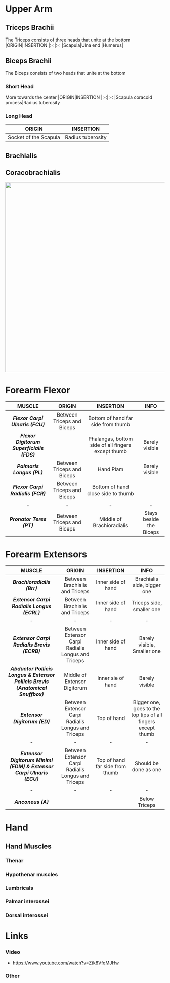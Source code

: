 # Upper Arm
## Triceps Brachii
The Triceps consists of three heads that unite at the bottom
|ORIGIN|INSERTION
|:-:|:-:
|Scapula|Ulna end
|Humerus|

## Biceps Brachii
The Biceps consists of two heads that unite at the bottom
### Short Head
More towards the center
|ORIGIN|INSERTION
|:-:|:-:
|Scapula coracoid process|Radius tuberosity

### Long Head
|ORIGIN|INSERTION
|:-:|:-:
|Socket of the Scapula|Radius tuberosity



## Brachialis

## Coracobrachialis
<img src="https://i.imgur.com/2beqfTb.png" width="600">


# Forearm Flexor
|MUSCLE|ORIGIN|INSERTION|INFO
|:-:|:-:|:-:|:-:
|_**Flexor Carpi Ulnaris (FCU)**_|Between Triceps and Biceps|Bottom of hand far side from thumb|
|_**Flexor Digitorum Superficialis (FDS)**_||Phalangas, bottom side of all fingers except thumb|Barely visible
|_**Palmaris Longus (PL)**_|Between Triceps and Biceps|Hand Plam|Barely visible
|_**Flexor Carpi Radialis (FCR)**_|Between Triceps and Biceps|Bottom of hand close side to thumb|
|-|-|-|-
|_**Pronator Teres (PT)**_|Between Triceps and Biceps|Middle of Brachioradialis|Stays beside the Biceps 


# Forearm Extensors
|MUSCLE|ORIGIN|INSERTION|INFO
|:-:|:-:|:-:|:-:
|_**Brachioradialis (Brr)**_|Between Brachialis and Triceps|Inner side of hand|Brachialis side, bigger one
|_**Extensor Carpi Radialis Longus (ECRL)**_|Between Brachialis and Triceps|Inner side of hand|Triceps side, smaller one
|-|-|-|-
|_**Extensor Carpi Radialis Brevis (ECRB)**_|Between Extensor Carpi Radialis Longus and Triceps|Inner side of hand|Barely visible, Smaller one
|_**Abductor Pollicis Longus & Extensor Pollicis Brevis (Anatomical Snuffbox)**_|Middle of Extensor Digitorum|Inner sie of hand|Barely visible
|_**Extensor Digitorum (ED)**_|Between Extensor Carpi Radialis Longus and Triceps|Top of hand|Bigger one, goes to the top tips of all fingers except thumb|
|-|-|-|-
|_**Extensor Digitorum Minimi (EDM) & Extensor Carpi Ulnaris (ECU)**_|Between Extensor Carpi Radialis Longus and Triceps|Top of hand far side from thumb|Should be done as one
|-|-|-|-
|_**Anconeus (A)**_|||Below Triceps


# Hand
## Hand Muscles
### Thenar
### Hypothenar muscles
### Lumbricals
### Palmar interossei
### Dorsal interossei



# Links
### Video
- https://www.youtube.com/watch?v=Ztk8VfqMJHw
### Other